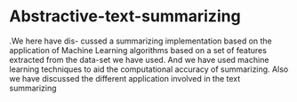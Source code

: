 # Abstractive-text-summarizing
.We here have dis- cussed a summarizing implementation based on the application of Machine Learning algorithms based on a set of features extracted from the data-set we have used. And we have used machine learning techniques to aid the computational accuracy of summarizing. Also we have discussed the different application involved in the text summarizing
